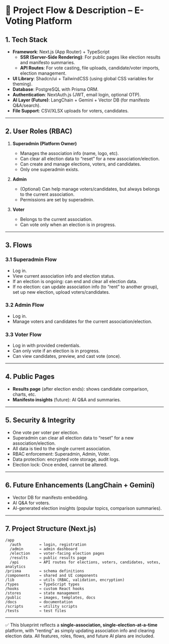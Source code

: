 # 📘 Project Flow & Description – E-Voting Platform

## 1. **Tech Stack**

- **Framework**: Next.js (App Router) + TypeScript
  - **SSR (Server-Side Rendering)**: For public pages like election results and manifesto summaries.
  - **API Routes**: For vote casting, file uploads, candidate/voter imports, election management.
- **UI Library**: Shadcn/ui + TailwindCSS (using global CSS variables for theming).
- **Database**: PostgreSQL with Prisma ORM.
- **Authentication**: NextAuth.js (JWT, email login, optional OTP).
- **AI Layer (Future)**: LangChain + Gemini + Vector DB (for manifesto Q&A/search).
- **File Support**: CSV/XLSX uploads for voters, candidates.

---

## 2. **User Roles (RBAC)**

1. **Superadmin (Platform Owner)**
   - Manages the association info (name, logo, etc).
   - Can clear all election data to “reset” for a new association/election.
   - Can create and manage elections, voters, and candidates.
   - Only one superadmin exists.

2. **Admin**
   - (Optional) Can help manage voters/candidates, but always belongs to the current association.
   - Permissions are set by superadmin.

3. **Voter**
   - Belongs to the current association.
   - Can vote only when an election is in progress.

---

## 3. **Flows**

### 3.1 **Superadmin Flow**
- Log in.
- View current association info and election status.
- If an election is ongoing: can end and clear all election data.
- If no election: can update association info (to “rent” to another group), set up new election, upload voters/candidates.

### 3.2 **Admin Flow**
- Log in.
- Manage voters and candidates for the current association/election.

### 3.3 **Voter Flow**
- Log in with provided credentials.
- Can only vote if an election is in progress.
- Can view candidates, preview, and cast vote (once).

---

## 4. **Public Pages**
- **Results page** (after election ends): shows candidate comparison, charts, etc.
- **Manifesto insights** (future): AI Q&A and summaries.

---

## 5. **Security & Integrity**
- One vote per voter per election.
- Superadmin can clear all election data to “reset” for a new association/election.
- All data is tied to the single current association.
- RBAC enforcement: Superadmin, Admin, Voter.
- Data protection: encrypted vote storage, audit logs.
- Election lock: Once ended, cannot be altered.

---

## 6. **Future Enhancements (LangChain + Gemini)**
- Vector DB for manifesto embedding.
- AI Q&A for voters.
- AI-generated election insights (popular topics, comparison summaries).

---

## 7. **Project Structure (Next.js)**

```
/app
  /auth        → login, registration
  /admin       → admin dashboard
  /election    → voter-facing election pages
  /results     → public results page
  /api         → API routes for elections, voters, candidates, votes, analytics
/prisma        → schema definitions
/components    → shared and UI components
/lib           → utils (RBAC, validation, encryption)
/types         → TypeScript types
/hooks         → custom React hooks
/stores        → state management
/public        → images, templates, docs
/docs          → documentation
/scripts       → utility scripts
/tests         → test files
```

---

✅ This blueprint reflects a **single-association, single-election-at-a-time** platform, with “renting” as simply updating association info and clearing election data. All features, roles, flows, and future AI plans are included.
